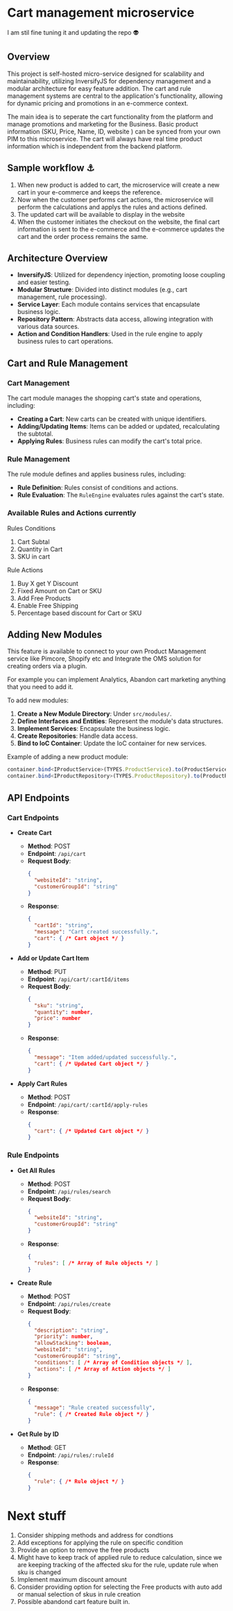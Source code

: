 # Cart management microservice
I am stil fine tuning it and updating the repo :alien:	

## Overview

This project is self-hosted micro-service designed for scalability and maintainability, utilizing InversifyJS for dependency management and a modular architecture for easy feature addition. The cart and rule management systems are central to the application's functionality, allowing for dynamic pricing and promotions in an e-commerce context.

The main idea is to seperate the cart functionality from the platform and manage promotions and marketing for the Business.
Basic product information (SKU, Price, Name, ID, website ) can be synced from your own PIM to this microservice. The cart will always have real time product information which is independent from the backend platform.


## Sample workflow :anchor:	
1. When new product is added to cart, the microservice will create a new cart in your e-commerce and keeps the reference.
2. Now when the customer performs cart actions, the microservice will perform the calculations and applys the rules and actions defined.
3. The updated cart will be available to display in the website
4. When the customer initiates the checkout on the website, the final cart information is sent to the e-commerce and the e-commerce updates the cart and the order process remains the same.

## Architecture Overview

- **InversifyJS**: Utilized for dependency injection, promoting loose coupling and easier testing.
- **Modular Structure**: Divided into distinct modules (e.g., cart management, rule processing).
- **Service Layer**: Each module contains services that encapsulate business logic.
- **Repository Pattern**: Abstracts data access, allowing integration with various data sources.
- **Action and Condition Handlers**: Used in the rule engine to apply business rules to cart operations.



## Cart and Rule Management

### Cart Management

The cart module manages the shopping cart's state and operations, including:

- **Creating a Cart**: New carts can be created with unique identifiers.
- **Adding/Updating Items**: Items can be added or updated, recalculating the subtotal.
- **Applying Rules**: Business rules can modify the cart's total price.

### Rule Management

The rule module defines and applies business rules, including:

- **Rule Definition**: Rules consist of conditions and actions.
- **Rule Evaluation**: The `RuleEngine` evaluates rules against the cart's state.

### Available Rules and Actions currently

Rules Conditions
1. Cart Subtal
2. Quantity in Cart
3. SKU in cart

Rule Actions
1. Buy X get Y Discount
2. Fixed Amount on Cart or SKU
3. Add Free Products
4. Enable Free Shipping
5. Percentage based discount for Cart or SKU


## Adding New Modules
This feature is available to connect to your own Product Management service like Pimcore, Shopify etc and Integrate the OMS solution for creating orders via a plugin.

For example you can implement Analytics, Abandon cart marketing anything that you need to add it.

To add new modules:

1. **Create a New Module Directory**: Under `src/modules/`.
2. **Define Interfaces and Entities**: Represent the module's data structures.
3. **Implement Services**: Encapsulate the business logic.
4. **Create Repositories**: Handle data access.
5. **Bind to IoC Container**: Update the IoC container for new services.

Example of adding a new product module:

```typescript
container.bind<IProductService>(TYPES.ProductService).to(ProductService);
container.bind<IProductRepository>(TYPES.ProductRepository).to(ProductRepository);

```

## API Endpoints

### Cart Endpoints

- **Create Cart**
  - **Method**: POST
  - **Endpoint**: `/api/cart`
  - **Request Body**:
    ```json
    {
      "websiteId": "string",
      "customerGroupId": "string"
    }
    ```
  - **Response**:
    ```json
    {
      "cartId": "string",
      "message": "Cart created successfully.",
      "cart": { /* Cart object */ }
    }
    ```

- **Add or Update Cart Item**
  - **Method**: PUT
  - **Endpoint**: `/api/cart/:cartId/items`
  - **Request Body**:
    ```json
    {
      "sku": "string",
      "quantity": number,
      "price": number
    }
    ```
  - **Response**:
    ```json
    {
      "message": "Item added/updated successfully.",
      "cart": { /* Updated Cart object */ }
    }
    ```

- **Apply Cart Rules**
  - **Method**: POST
  - **Endpoint**: `/api/cart/:cartId/apply-rules`
  - **Response**:
    ```json
    {
      "cart": { /* Updated Cart object */ }
    }
    ```

### Rule Endpoints

- **Get All Rules**
  - **Method**: POST
  - **Endpoint**: `/api/rules/search`
  - **Request Body**:
    ```json
    {
      "websiteId": "string",
      "customerGroupId": "string"
    }
    ```
  - **Response**:
    ```json
    {
      "rules": [ /* Array of Rule objects */ ]
    }
    ```

- **Create Rule**
  - **Method**: POST
  - **Endpoint**: `/api/rules/create`
  - **Request Body**:
    ```json
    {
      "description": "string",
      "priority": number,
      "allowStacking": boolean,
      "websiteId": "string",
      "customerGroupId": "string",
      "conditions": [ /* Array of Condition objects */ ],
      "actions": [ /* Array of Action objects */ ]
    }
    ```
  - **Response**:
    ```json
    {
      "message": "Rule created successfully",
      "rule": { /* Created Rule object */ }
    }
    ```

- **Get Rule by ID**
  - **Method**: GET
  - **Endpoint**: `/api/rules/:ruleId`
  - **Response**:
    ```json
    {
      "rule": { /* Rule object */ }
    }
    ```


# Next stuff
1. Consider shipping methods and address for condtions
2. Add exceptions for applying the rule on specific condition
3. Provide an option to remove the free products
4. Might have to keep track of applied rule to reduce calculation, since we are keeping tracking of the affected sku for the rule, update rule when sku is changed
5. Implement maximum discount amount
6. Consider providing option for selecting the Free products with auto add or manual selection of skus in rule creation
7. Possible abandond cart feature built in.
